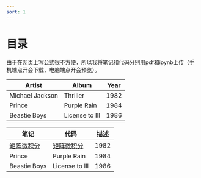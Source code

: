 ```yaml
---
sort: 1
---  
```



# 目录  
由于在网页上写公式很不方便，所以我将笔记和代码分别用pdf和ipynb上传（手机端点开会下载，电脑端点开会预览）。  

| Artist          | Album          | Year |
| --------------- | -------------- | ---- |
| Michael Jackson | Thriller       | 1982 |
| Prince          | Purple Rain    | 1984 |
| Beastie Boys    | License to Ill | 1986 |

| 笔记            | 代码            | 描述 |
| --------------- | -------------- | ---- |
| [矩阵微积分](https://yz14.github.io/main/fd2/mc.pdf) | [矩阵微积分](https://yz14.github.io/main/fd2/mc.pdf) | 1982 |
| Prince          | Purple Rain    | 1984 |
| Beastie Boys    | License to Ill | 1986 |
